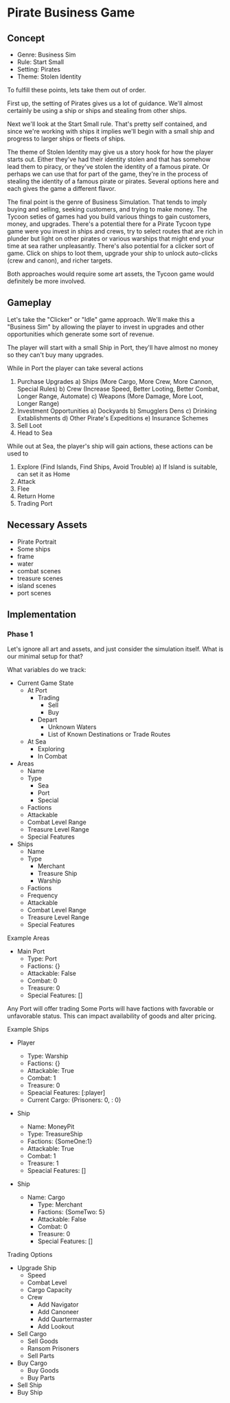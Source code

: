 # Pirate Business Game

## Concept
* Genre: Business Sim
* Rule: Start Small
* Setting: Pirates
* Theme: Stolen Identity

To fulfill these points, lets take them out of order.

First up, the setting of Pirates gives us a lot of guidance.  We'll almost certainly be using a ship or ships and stealing from other ships.

Next we'll look at the Start Small rule.  That's pretty self contained, and since we're working with ships it implies we'll begin with a small ship and progress to larger ships or fleets of ships.

The theme of Stolen Identity may give us a story hook for how the player starts out.  Either they've had their identity stolen and that has somehow lead them to piracy, or they've stolen the identity of a famous pirate.  Or perhaps we can use that for part of the game, they're in the process of stealing the identity of a famous pirate or pirates. Several options here and each gives the game a different flavor.

The final point is the genre of Business Simulation.  That tends to imply buying and selling, seeking customers, and trying to make money.  The Tycoon seties of games had you build various things to gain customers, money, and upgrades.  There's a potential there for a Pirate Tycoon type game were you invest in ships and crews, try to select routes that are rich in plunder but light on other pirates or various warships that might end your time at sea rather unpleasantly.  There's also potential for a clicker sort of game.   Click on ships to loot them, upgrade your ship to  unlock auto-clicks (crew and canon), and richer targets.

Both approaches would require some art assets, the Tycoon game would definitely be more involved.

## Gameplay
  Let's take the "Clicker" or "Idle" game approach.  We'll make this a "Business Sim" by allowing the player to invest in upgrades and other opportunities which generate some sort of revenue.

  The player will start with a small Ship in Port, they'll have almost no money so they can't buy many upgrades.

  While in Port the player can take several actions
  1) Purchase Upgrades
    a) Ships (More Cargo, More Crew, More Cannon, Special Rules)
    b) Crew (Increase Speed, Better Looting, Better Combat, Longer Range, Automate)
    c) Weapons (More Damage, More Loot, Longer Range)
  2) Investment Opportunities
    a) Dockyards
    b) Smugglers Dens
    c) Drinking Extablishments
    d) Other Pirate's Expeditions
    e) Insurance Schemes
  3) Sell Loot
  4) Head to Sea

  While out at Sea, the player's ship will gain actions, these actions can be used to
  1) Explore (Find Islands, Find Ships, Avoid Trouble)
    a) If Island is suitable, can set it as Home
  2) Attack
  3) Flee
  4) Return Home
  5) Trading Port

## Necessary Assets
  * Pirate Portrait
  * Some ships
  * frame
  * water
  * combat scenes
  * treasure scenes
  * island scenes
  * port scenes

## Implementation

### Phase 1
  Let's ignore all art and assets, and just consider the simulation itself.  What is our minimal setup for that?

  What variables do we track:
  * Current Game State
    * At Port
      * Trading
        * Sell
        * Buy
      * Depart
        * Unknown Waters
        * List of Known Destinations or Trade Routes
    * At Sea
      * Exploring
      * In Combat
  * Areas
    * Name
    * Type
      * Sea
      * Port
      * Special
    * Factions
    * Attackable
    * Combat Level Range
    * Treasure Level Range
    * Special Features
  * Ships
    * Name
    * Type
      * Merchant
      * Treasure Ship
      * Warship
    * Factions
    * Frequency
    * Attackable
    * Combat Level Range
    * Treasure Level Range
    * Special Features

  Example Areas
  * Main Port
    * Type: Port
    * Factions: {}
    * Attackable: False
    * Combat: 0
    * Treasure: 0
    * Special Features: []

  Any Port will offer trading
  Some Ports will have factions with favorable or unfavorable status.  This can impact availability of goods and alter pricing.

  Example Ships
  * Player
    * Type: Warship
    * Factions: {}
    * Attackable: True
    * Combat: 1
    * Treasure: 0
    * Speacial Features: [:player]
    * Current Cargo: {Prisoners: 0, <good>: 0}

  * Ship
    * Name: MoneyPit
    * Type: TreasureShip
    * Factions: {SomeOne:1}
    * Attackable: True
    * Combat: 1
    * Treasure: 1
    * Speacial Features: []

  * Ship
    * Name: Cargo
      * Type: Merchant
      * Factions: {SomeTwo: 5}
      * Attackable: False
      * Combat: 0
      * Treasure: 0
      * Special Features: []

  Trading Options
  * Upgrade Ship
    * Speed
    * Combat Level
    * Cargo Capacity
    * Crew
      * Add Navigator
      * Add Canoneer
      * Add Quartermaster
      * Add Lookout
  * Sell Cargo
    * Sell Goods
    * Ransom Prisoners
    * Sell Parts
  * Buy Cargo
    * Buy Goods
    * Buy Parts
  * Sell Ship
  * Buy Ship
